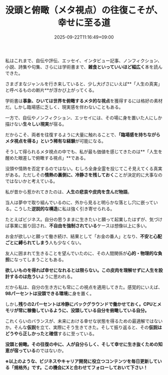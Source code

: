 ﻿---
title: "没頭と俯瞰（メタ視点）の往復こそが、幸せに至る道"
date: 2025-09-22T11:16:49+09:00
draft: false
---

私はこれまで、自伝や評伝、エッセイ、インタビュー記事、ノンフィクション、小説、詩集や句集、さらには学術書まで、**雑食といっていいほど幅広く**本を読んできた。

さまざまなジャンルを行き来していると、少し大げさにいえば**「人生の真実」と呼べるものの断片**が浮かび上がってくる。



学術書は**事象、ひいては世界を俯瞰するメタ的な視点**を獲得するには格好の素材だ。しかし臨場感に乏しく、現実感を伴わないこともある。

一方で、自伝やノンフィクション、エッセイには、その場に身を置いた人にしか描けない**生々しい現実**が宿る。

だからこそ、両者を往復するように大量に触れることで、**「臨場感を持ちながらメタ視点を得る」という稀有な経験**が可能になる。



そうして得られるメタ視点の中でも、私が最も価値を感じてきたのは**「人生を醒めた眼差しで俯瞰する視点」**である。

没頭や情熱を否定するのではない。むしろ全身全霊を投じてこそ見えてくる真実がある。ただしその**情熱の裏側に、冷静さを残しておく**ことが決定的に大事なのではないかと考えている。



私が昔から惹かれてきたのは、**人生の悲哀や皮肉を含んだ物語**。

当人は夢中で取り組んでいるのに、外から見ると明らかな落とし穴に嵌っている。こうした**逆説的な構造**に私は強く引き寄せられる。

たとえばビジネス。自分の思うままに生きたいと願って起業したはずが、気づけば事業に振り回され、**不自由を強制されている**ケースは想像以上に多い。

お金が欲しいと願って働き続け、結果として「お金の番人」となり、**不安と心配ごとに縛られてしまう**人も少なくない。

友人に囲まれて生きることを望んでいたのに、その人間関係が**心的・物理的な負担**になってしまうこともある。



**欲しいものを得れば幸せになれるとは限らない。この皮肉を理解せずに人生を設計するのは危うい**ように思われる。

だから私は、自分の生き方にも常にこの視点を適用してきた。感覚的にいえば、**98パーセントは没頭できる環境**に身を置く。

しかし**残りの2パーセントは冷静にバックグラウンドで働かせておく。CPUとメモリが常に稼働しているように、没頭している自分を俯瞰している自分。**



これくらいのバランスが、未来における幸せな状態を得るための最適解ではないか。そんな**仮説**を立て、実際にそう生きてきた。そして振り返ると、その**仮説はどうやら正しかったと確信**するに至っている。

**没頭と俯瞰。その往復の中に、人が自分らしく、そして幸せに生き抜くための知恵が宿っている**のではないか。



**※以上のような、ビジネスやキャリア開発に役立つコンテンツを毎日更新している「規格外」です。この機会にXと合わせてフォローしておいて下さい！**